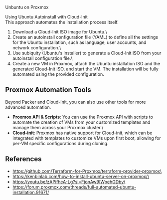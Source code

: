 Unbuntu on Proxmox

Using Ubuntu Autoinstall with Cloud-Init\
This approach automates the installation process itself.

1.  Download a Cloud-Init ISO image for Ubuntu.\
2.  Create an autoinstall configuration file (YAML) to define all the
    settings for the Ubuntu installation, such as language, user
    accounts, and network configuration.\
3.  Use subiquity (Ubuntu's installer) to generate a Cloud-Init ISO from
    your autoinstall configuration file.\
4.  Create a new VM in Proxmox, attach the Ubuntu installation ISO and
    the generated Cloud-Init ISO, and start the VM. The installation
    will be fully automated using the provided configuration.

## Proxmox Automation Tools

Beyond Packer and Cloud-Init, you can also use other tools for more
advanced automation.

-   **Proxmox API & Scripts**: You can use the Proxmox API with scripts
    to automate the creation of VMs from your customized templates and
    manage them across your Proxmox cluster.\
-   **Cloud-init**: Proxmox has native support for Cloud-init, which can
    be integrated with templates to customize VMs upon first boot,
    allowing for per-VM specific configurations during cloning.

## References

-   https://github.com/Terraform-for-Proxmox/terraform-provider-proxmox\
-   https://kenbinlab.com/how-to-install-ubuntu-server-on-proxmox/\
-   https://youtu.be/zAPifhcA-Lg?si=FjonAw9IWpehGDby\
-   https://forum.proxmox.com/threads/full-automated-ubuntu-installation.91671/
